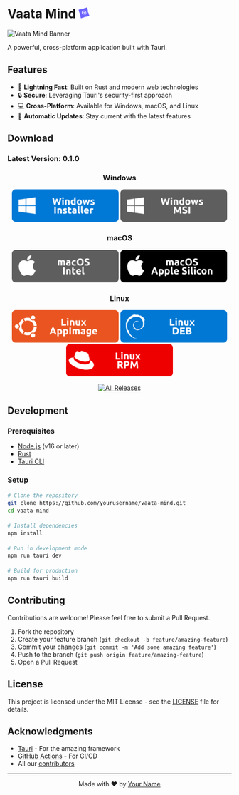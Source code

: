 # Vaata Mind <img src="src/logo.svg" alt="Vaata Mind Logo" width="24"/>

![Vaata Mind Banner](https://placehold.co/1200x300/6c63ff/FFFFFF?text=Vaata+Mind&font=montserrat)

A powerful, cross-platform application built with Tauri.

## Features

- 🚀 **Lightning Fast**: Built on Rust and modern web technologies
- 🔒 **Secure**: Leveraging Tauri's security-first approach
- 💻 **Cross-Platform**: Available for Windows, macOS, and Linux
- 🔄 **Automatic Updates**: Stay current with the latest features

## Download

### Latest Version: 0.1.0

<div align="center">

### Windows

[<img src="images/Windows Installer.svg" alt="Windows Installer" width="240"/>](https://github.com/yourusername/vaata-mind/releases/download/v0.1.0/vaata-mind_0.1.0_x64-setup.exe)
[<img src="images/Windows MSI.svg" alt="Windows MSI" width="240"/>](https://github.com/yourusername/vaata-mind/releases/download/v0.1.0/vaata-mind_0.1.0_x64_en-US.msi)

### macOS

[<img src="images/macOS Intel.svg" alt="macOS Intel" width="240"/>](https://github.com/yourusername/vaata-mind/releases/download/v0.1.0/vaata-mind_aarch64.app.tar.gz)
[<img src="images/macOS Apple Silicon.svg" alt="macOS Apple Silicon" width="240"/>](https://github.com/yourusername/vaata-mind/releases/download/v0.1.0/vaata-mind_0.1.0_aarch64.dmg)

### Linux

[<img src="images/Linux AppImage.svg" alt="Linux AppImage" width="240"/>](https://github.com/yourusername/vaata-mind/releases/download/v0.1.0/vaata-mind_0.1.0_amd64.AppImage)
[<img src="images/Linux DEB.svg" alt="Linux DEB" width="240"/>](https://github.com/yourusername/vaata-mind/releases/download/v0.1.0/vaata-mind_0.1.0_amd64.deb)
[<img src="images/Linux RPM.svg" alt="Linux RPM" width="240"/>](https://github.com/yourusername/vaata-mind/releases/download/v0.1.0/vaata-mind-0.1.0-1.x86_64.rpm)

</div>

<div align="center">
  
[<img src="https://placehold.co/240x40/6c63ff/FFFFFF?text=View+All+Releases&font=montserrat" alt="All Releases" width="240"/>](https://github.com/yourusername/vaata-mind/releases)

</div>

## Development

### Prerequisites

- [Node.js](https://nodejs.org/) (v16 or later)
- [Rust](https://www.rust-lang.org/tools/install)
- [Tauri CLI](https://tauri.app/v1/guides/getting-started/prerequisites)

### Setup

```bash
# Clone the repository
git clone https://github.com/yourusername/vaata-mind.git
cd vaata-mind

# Install dependencies
npm install

# Run in development mode
npm run tauri dev

# Build for production
npm run tauri build
```

## Contributing

Contributions are welcome! Please feel free to submit a Pull Request.

1. Fork the repository
2. Create your feature branch (`git checkout -b feature/amazing-feature`)
3. Commit your changes (`git commit -m 'Add some amazing feature'`)
4. Push to the branch (`git push origin feature/amazing-feature`)
5. Open a Pull Request

## License

This project is licensed under the MIT License - see the [LICENSE](LICENSE) file for details.

## Acknowledgments

- [Tauri](https://tauri.app/) - For the amazing framework
- [GitHub Actions](https://github.com/features/actions) - For CI/CD
- All our [contributors](https://github.com/yourusername/vaata-mind/graphs/contributors)

---

<div align="center">
  
Made with ❤️ by [Your Name](https://github.com/yourusername)

</div>
